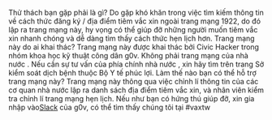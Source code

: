 Thử thách bạn gặp phải là gì?
Do gặp khó khăn trong việc tìm kiếm thông tin về cách thức đăng ký / địa điểm tiêm vắc xin ngoài trang mạng 1922, do đó lập ra trang mạng này,  hy vọng có thể giúp đỡ những người muốn tiêm vắc xin nhanh chóng và dễ dàng tìm thấy cách thức hẹn lịch hơn. 
Trang mạng này do ai khai thác?
Trang mạng này được khai thác bởi Civic Hacker trong nhóm khoa học kỹ thuật công dân g0v.  Không phải trang mạng của nhà nước .  Nếu cần sự tư vấn của phía chính nhà nước ,  xin hãy tìm trên trang Sở kiểm soát dịch bệnh thuộc Bộ Y tế phúc lợi.
Làm thế nào bạn có thể hỗ trợ trang mạng này?
Trang mạng này thông qua việc chỉnh lí thông tin của các cơ quan nhà nước lập ra danh sách địa điểm tiêm vắc xin,  và nhân viên kiểm tra chỉnh lí trang mạng hẹn lịch.  Nếu như bạn có hứng thú giúp đỡ,  xin gia nhập vào[Slack](https://join.g0v.tw) của g0v, có thể tìm thấy chúng tôi tại #vaxtw